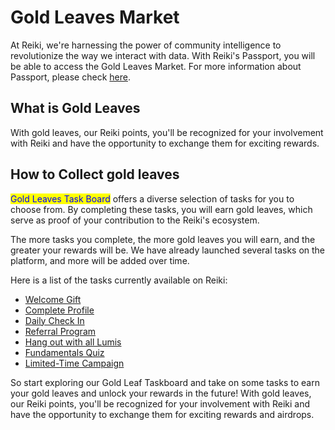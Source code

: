 # Gold Leaves Market

At Reiki, we're harnessing the power of community intelligence to revolutionize the way we interact with data. With Reiki's Passport, you will be able to access the Gold Leaves Market. For more information about Passport, please check [here](../get-started-in-reiki/mint-reikis-passport.md).

## What is Gold Leaves

With gold leaves, our Reiki points, you'll be recognized for your involvement with Reiki and have the opportunity to exchange them for exciting rewards.





## How to Collect gold leaves

<mark style="color:blue;">Gold Leaves Task Board</mark> offers a diverse selection of tasks for you to choose from. By completing these tasks, you will earn gold leaves, which serve as proof of your contribution to the Reiki's ecosystem.&#x20;

The more tasks you complete, the more gold leaves you will earn, and the greater your rewards will be. We have already launched several tasks on the platform, and more will be added over time.

Here is a list of the tasks currently available on Reiki:

* [Welcome Gift](welcome-gift.md)
* [Complete Profile](complete-profile.md)
* [Daily Check In](daily-check-in.md)
* [Referral Program](season-1-referral-program.md)
* [Hang out with all Lumis](share-conversations-with-bots.md)
* [Fundamentals Quiz](fundamentals-quiz.md)
* [Limited-Time Campaign](limited-time-campaign.md)



So start exploring our Gold Leaf Taskboard and take on some tasks to earn your gold leaves and unlock your rewards in the future! With gold leaves, our Reiki points, you'll be recognized for your involvement with Reiki and have the opportunity to exchange them for exciting rewards and airdrops.
